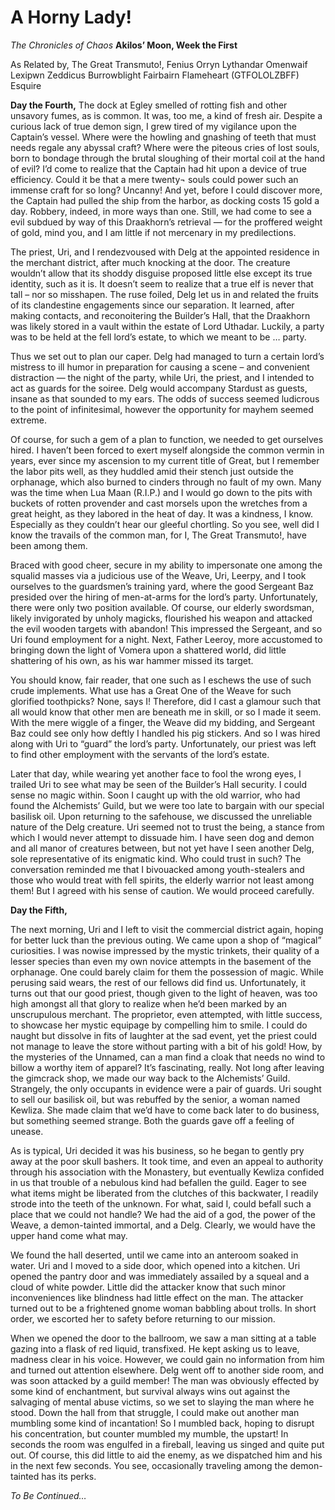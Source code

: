 <!-- TITLE: A Horny Lady! -->
<!-- SUBTITLE: Or how to steal a draakhorn, part 1 -->

# A Horny Lady!

*The Chronicles of Chaos*
**Akilos’ Moon, Week the First**

As Related by,
The Great Transmuto!, Fenius Orryn Lythandar Omenwaif Lexipwn Zeddicus Burrowblight Fairbairn Flameheart (GTFOLOLZBFF) Esquire

**Day the Fourth,**
The dock at Egley smelled of rotting fish and other unsavory fumes, as is common. It was, too me, a kind of fresh air. Despite a curious lack of true demon sign, I grew tired of my vigilance upon the Captain’s vessel. Where were the howling and gnashing of teeth that must needs regale any abyssal craft? Where were the piteous cries of lost souls, born to bondage through the brutal sloughing of their mortal coil at the hand of evil? I’d come to realize that the Captain had hit upon a device of true efficiency. Could it be that a mere twenty¬ souls could power such an immense craft for so long? Uncanny! And yet, before I could discover more, the Captain had pulled the ship from the harbor, as docking costs 15 gold a day. Robbery, indeed, in more ways than one. Still, we had come to see a evil subdued by way of this Draakhorn’s retrieval — for the proffered weight of gold, mind you, and I am little if not mercenary in my predilections.

The priest, Uri, and I rendezvoused with Delg at the appointed residence in the merchant district, after much knocking at the door. The creature wouldn’t allow that its shoddy disguise proposed little else except its true identity, such as it is. It doesn’t seem to realize that a true elf is never that tall – nor so misshapen. The ruse foiled, Delg let us in and related the fruits of its clandestine engagements since our separation. It learned, after making contacts, and reconoitering the Builder’s Hall, that the Draakhorn was likely stored in a vault within the estate of Lord Uthadar. Luckily, a party was to be held at the fell lord’s estate, to which we meant to be … party.

Thus we set out to plan our caper. Delg had managed to turn a certain lord’s mistress to ill humor in preparation for causing a scene – and convenient distraction — the night of the party, while Uri, the priest, and I intended to act as guards for the soiree. Delg would accompany Stardust as guests, insane as that sounded to my ears. The odds of success seemed ludicrous to the point of infinitesimal, however the opportunity for mayhem seemed extreme.

Of course, for such a gem of a plan to function, we needed to get ourselves hired. I haven’t been forced to exert myself alongside the common vermin in years, ever since my ascension to my current title of Great, but I remember the labor pits well, as they huddled amid their stench just outside the orphanage, which also burned to cinders through no fault of my own. Many was the time when Lua Maan (R.I.P.) and I would go down to the pits with buckets of rotten provender and cast morsels upon the wretches from a great height, as they labored in the heat of day. It was a kindness, I know. Especially as they couldn’t hear our gleeful chortling. So you see, well did I know the travails of the common man, for I, The Great Transmuto!, have been among them.

Braced with good cheer, secure in my ability to impersonate one among the squalid masses via a judicious use of the Weave, Uri, Leerpy, and I took ourselves to the guardsmen’s training yard, where the good Sergeant Baz presided over the hiring of men-at-arms for the lord’s party. Unfortunately, there were only two position available. Of course, our elderly swordsman, likely invigorated by unholy magicks, flourished his weapon and attacked the evil wooden targets with abandon! This impressed the Sergeant, and so Uri found employment for a night. Next, Father Leeroy, more accustomed to bringing down the light of Vomera upon a shattered world, did little shattering of his own, as his war hammer missed its target.

You should know, fair reader, that one such as I eschews the use of such crude implements. What use has a Great One of the Weave for such glorified toothpicks? None, says I! Therefore, did I cast a glamour such that all would know that other men are beneath me in skill, or so I made it seem. With the mere wiggle of a finger, the Weave did my bidding, and Sergeant Baz could see only how deftly I handled his pig stickers. And so I was hired along with Uri to “guard” the lord’s party. Unfortunately, our priest was left to find other employment with the servants of the lord’s estate.

Later that day, while wearing yet another face to fool the wrong eyes, I trailed Uri to see what may be seen of the Builder’s Hall security. I could sense no magic within. Soon I caught up with the old warrior, who had found the Alchemists’ Guild, but we were too late to bargain with our special basilisk oil. Upon returning to the safehouse, we discussed the unreliable nature of the Delg creature. Uri seemed not to trust the being, a stance from which I would never attempt to dissuade him. I have seen dog and demon and all manor of creatures between, but not yet have I seen another Delg, sole representative of its enigmatic kind. Who could trust in such? The conversation reminded me that I bivouacked among youth-stealers and those who would treat with fell spirits, the elderly warrior not least among them! But I agreed with his sense of caution. We would proceed carefully.

**Day the Fifth,**

The next morning, Uri and I left to visit the commercial district again, hoping for better luck than the previous outing. We came upon a shop of “magical” curiosities. I was nowise impressed by the mystic trinkets, their quality of a lesser species than even my own novice attempts in the basement of the orphanage. One could barely claim for them the possession of magic.
While perusing said wears, the rest of our fellows did find us. Unfortunately, it turns out that our good priest, though given to the light of heaven, was too high amongst all that glory to realize when he’d been marked by an unscrupulous merchant. The proprietor, even attempted, with little success, to showcase her mystic equipage by compelling him to smile. I could do naught but dissolve in fits of laughter at the sad event, yet the priest could not manage to leave the store without parting with a bit of his gold! How, by the mysteries of the Unnamed, can a man find a cloak that needs no wind to billow a worthy item of apparel? It’s fascinating, really.
Not long after leaving the gimcrack shop, we made our way back to the Alchemists’ Guild. Strangely, the only occupants in evidence were a pair of guards. Uri sought to sell our basilisk oil, but was rebuffed by the senior, a woman named Kewliza. She made claim that we’d have to come back later to do business, but something seemed strange. Both the guards gave off a feeling of unease.

As is typical, Uri decided it was his business, so he began to gently pry away at the poor skull bashers. It took time, and even an appeal to authority through his association with the Monastery, but eventually Kewliza confided in us that trouble of a nebulous kind had befallen the guild. Eager to see what items might be liberated from the clutches of this backwater, I readily strode into the teeth of the unknown. For what, said I, could befall such a place that we could not handle? We had the aid of a god, the power of the Weave, a demon-tainted immortal, and a Delg. Clearly, we would have the upper hand come what may.

We found the hall deserted, until we came into an anteroom soaked in water. Uri and I moved to a side door, which opened into a kitchen. Uri opened the pantry door and was immediately assailed by a squeal and a cloud of white powder. Little did the attacker know that such minor inconveniences like blindness had little effect on the man. The attacker turned out to be a frightened gnome woman babbling about trolls. In short order, we escorted her to safety before returning to our mission.

When we opened the door to the ballroom, we saw a man sitting at a table gazing into a flask of red liquid, transfixed. He kept asking us to leave, madness clear in his voice. However, we could gain no information from him and turned out attention elsewhere. Delg went off to another side room, and was soon attacked by a guild member! The man was obviously effected by some kind of enchantment, but survival always wins out against the salvaging of mental abuse victims, so we set to slaying the man where he stood. Down the hall from that struggle, I could make out another man mumbling some kind of incantation! So I mumbled back, hoping to disrupt his concentration, but counter mumbled my mumble, the upstart! In seconds the room was engulfed in a fireball, leaving us singed and quite put out. Of course, this did little to aid the enemy, as we dispatched him and his in the next few seconds. You see, occasionally traveling among the demon-tainted has its perks.

*To Be Continued…*
